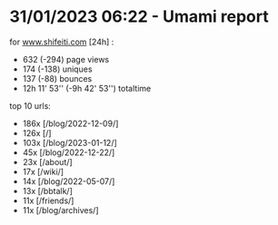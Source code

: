 # 31/01/2023 06:22 - Umami report
for www.shifeiti.com [24h] :

 - 632 (-294) page views
 - 174 (-138) uniques
 - 137 (-88) bounces
 - 12h 11' 53'' (-9h 42' 53'') totaltime


top 10 urls:
 - 186x [/blog/2022-12-09/]
 - 126x [/]
 - 103x [/blog/2023-01-12/]
 - 45x [/blog/2022-12-22/]
 - 23x [/about/]
 - 17x [/wiki/]
 - 14x [/blog/2022-05-07/]
 - 13x [/bbtalk/]
 - 11x [/friends/]
 - 11x [/blog/archives/]


